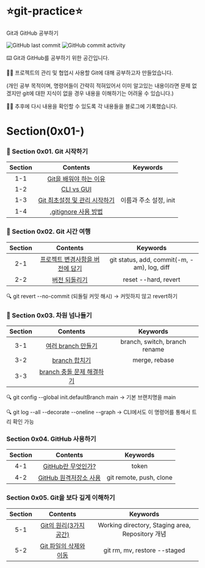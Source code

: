 # ⭐️git-practice⭐️
Git과 GitHub 공부하기 

![GitHub last commit](https://img.shields.io/github/last-commit/AshtonSW/git-practice)
![GitHub commit activity](https://img.shields.io/github/commit-activity/m/AshtonSW/git-practice)

⌨️ Git과 GitHub를 공부하기 위한 공간입니다.

🏃‍♀️ 프로젝트의 관리 및 협업시 사용할 Git에 대해 공부하고자 만들었습니다. 

(개인 공부 목적이며, 명령어들이 간략히 적혀있어서 이미 알고있는 내용이라면 문제 없겠지만 git에 대한 지식이 없을 경우 내용을 이해하기는 어려울 수 있습니다.)

🏃‍♀️ 추후에 다시 내용을 확인할 수 있도록 각 내용들을 블로그에 기록했습니다.

# Section(0x01-)

### 🌱 Section 0x01. Git 시작하기
| Section | Contents | Keywords |
| :--: | :--: | :--: |
| 1-1 | [Git을 배워야 하는 이유](https://ashtonsw.tistory.com/13) | |
| 1-2 | [CLI vs GUI](https://ashtonsw.tistory.com/13) | |
| 1-3 | [Git 최초설정 및 관리 시작하기](https://ashtonsw.tistory.com/15) | 이름과 주소 설정, init |
| 1-4 | [.gitignore 사용 방법](https://ashtonsw.tistory.com/16) | |


### 🌱 Section 0x02. Git 시간 여행
| Section | Contents | Keywords |
| :--: | :--: | :--: |
| 2-1 | [프로젝트 변경사항을 버전에 담기](https://ashtonsw.tistory.com/17) | git status, add, commit(-m, -am), log, diff |
| 2-2 | [버전 되돌리기](https://ashtonsw.tistory.com/18) | reset --hard, revert |

🔍 git revert --no-commit (되돌릴  커밋 해시) -> 커밋하지 않고 revert하기

### 🌱 Section 0x03. 차원 넘나들기
| Section | Contents | Keywords |
| :--: | :--: | :--: |
| 3-1 | [여러 branch 만들기](https://ashtonsw.tistory.com/19) | branch, switch, branch rename |
| 3-2 | [branch 합치기](https://ashtonsw.tistory.com/20) | merge, rebase |
| 3-3 | [branch 충돌 문제 해결하기](https://ashtonsw.tistory.com/21) | |

🔍 git config --global init.defaultBranch main -> 기본 브랜치명을 main

🔍 git log --all --decorate --oneline --graph -> CLI에서도 이 명령어를 통해서 트리 확인 가능


### Section 0x04. GitHub 사용하기
| Section | Contents | Keywords |
| :--: | :--: | :--: |
| 4-1 | [GitHub란 무엇인가?](https://ashtonsw.tistory.com/22) | token |
| 4-2 | [GitHub 원격저장소 사용](https://ashtonsw.tistory.com/23) | git remote, push, clone |



### Section 0x05. Git을 보다 깊게 이해하기
| Section | Contents | Keywords |
| :--: | :--: | :--: |
| 5-1 | [Git의 원리(3가지 공간)](https://ashtonsw.tistory.com/22) | Working directory, Staging area, Repository 개념 |
| 5-2 | [Git 파일의 삭제와 이동](https://ashtonsw.tistory.com/23) | git rm, mv, restore --staged |
